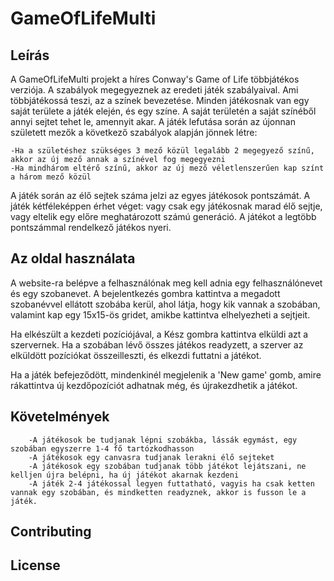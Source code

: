 # GameOfLifeMulti

## Leírás

A GameOfLifeMulti projekt a híres Conway's Game of Life többjátékos verziója. A szabályok megegyeznek az eredeti játék szabályaival. Ami többjátékossá teszi, az a színek bevezetése. Minden játékosnak van egy saját területe a játék elején, és egy színe. A saját területén a saját színéből annyi sejtet tehet le, amennyit akar. A játék lefutása során az újonnan született mezők a következő szabályok alapján jönnek létre:

    -Ha a születéshez szükséges 3 mező közül legalább 2 megegyező színű, akkor az új mező annak a színével fog megegyezni
    -Ha mindhárom eltérő színű, akkor az új mező véletlenszerűen kap színt a három mező közül
    
A játék során az élő sejtek száma jelzi az egyes játékosok pontszámát. A játék kétféleképpen érhet véget: vagy csak egy játékosnak marad élő sejtje, vagy eltelik egy előre meghatározott számú generáció. A játékot a legtöbb pontszámmal rendelkező játékos nyeri.

## Az oldal használata

A website-ra belépve a felhasználónak meg kell adnia egy felhasználónevet és egy szobanevet. A bejelentkezés gombra kattintva a megadott szobanévvel ellátott szobába kerül, ahol látja, hogy kik vannak a szobában, valamint kap egy 15x15-ös gridet, amikbe kattintva elhelyezheti a sejtjeit. 

Ha elkészült a kezdeti pozíciójával, a Kész gombra kattintva elküldi azt a szervernek. Ha a szobában lévő összes játékos readyzett, a szerver az elküldött pozíciókat összeilleszti, és elkezdi futtatni a játékot. 

Ha a játék befejeződött, mindenkinél megjelenik a 'New game' gomb, amire rákattintva új kezdőpozíciót adhatnak még, és újrakezdhetik a játékot.


## Követelmények

        -A játékosok be tudjanak lépni szobákba, lássák egymást, egy szobában egyszerre 1-4 fő tartózkodhasson
        -A játékosok egy canvasra tudjanak lerakni élő sejteket
        -A játékosok egy szobában tudjanak több játékot lejátszani, ne kelljen újra belépni, ha új játékot akarnak kezdeni
        -A játék 2-4 játékossal legyen futtatható, vagyis ha csak ketten vannak egy szobában, és mindketten readyznek, akkor is fusson le a játék.

## Contributing


## License

